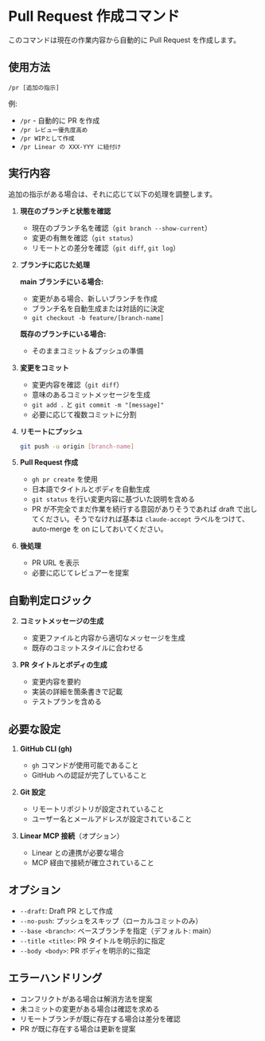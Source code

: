 # Pull Request 作成コマンド

このコマンドは現在の作業内容から自動的に Pull Request を作成します。

## 使用方法

```
/pr [追加の指示]
```

例:

- `/pr` - 自動的に PR を作成
- `/pr レビュー優先度高め`
- `/pr WIPとして作成`
- `/pr Linear の XXX-YYY に紐付け`

## 実行内容

追加の指示がある場合は、それに応じて以下の処理を調整します。

1. **現在のブランチと状態を確認**

   - 現在のブランチ名を確認（`git branch --show-current`）
   - 変更の有無を確認（`git status`）
   - リモートとの差分を確認（`git diff`, `git log`）

2. **ブランチに応じた処理**

   **main ブランチにいる場合:**

   - 変更がある場合、新しいブランチを作成
   - ブランチ名を自動生成または対話的に決定
   - `git checkout -b feature/[branch-name]`

   **既存のブランチにいる場合:**

   - そのままコミット＆プッシュの準備

3. **変更をコミット**

   - 変更内容を確認（`git diff`）
   - 意味のあるコミットメッセージを生成
   - `git add .` と `git commit -m "[message]"`
   - 必要に応じて複数コミットに分割

4. **リモートにプッシュ**

   ```bash
   git push -u origin [branch-name]
   ```

5. **Pull Request 作成**

   - `gh pr create` を使用
   - 日本語でタイトルとボディを自動生成
   - `git status` を行い変更内容に基づいた説明を含める
   - PR が不完全でまだ作業を続行する意図がありそうであれば draft で出してください。そうでなければ基本は `claude-accept` ラベルをつけて、auto-merge を on にしておいてください。

6. **後処理**

   - PR URL を表示
   - 必要に応じてレビュアーを提案

## 自動判定ロジック

2. **コミットメッセージの生成**

   - 変更ファイルと内容から適切なメッセージを生成
   - 既存のコミットスタイルに合わせる

3. **PR タイトルとボディの生成**
   - 変更内容を要約
   - 実装の詳細を箇条書きで記載
   - テストプランを含める

## 必要な設定

1. **GitHub CLI (gh)**

   - `gh` コマンドが使用可能であること
   - GitHub への認証が完了していること

2. **Git 設定**

   - リモートリポジトリが設定されていること
   - ユーザー名とメールアドレスが設定されていること

3. **Linear MCP 接続**（オプション）
   - Linear との連携が必要な場合
   - MCP 経由で接続が確立されていること

## オプション

- `--draft`: Draft PR として作成
- `--no-push`: プッシュをスキップ（ローカルコミットのみ）
- `--base <branch>`: ベースブランチを指定（デフォルト: main）
- `--title <title>`: PR タイトルを明示的に指定
- `--body <body>`: PR ボディを明示的に指定

## エラーハンドリング

- コンフリクトがある場合は解消方法を提案
- 未コミットの変更がある場合は確認を求める
- リモートブランチが既に存在する場合は差分を確認
- PR が既に存在する場合は更新を提案
